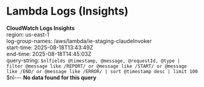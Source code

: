 ﻿# Lambda Logs (Insights)

**CloudWatch Logs Insights**  
region: us-east-1  
log-group-names: /aws/lambda/ie-staging-claudeInvoker  
start-time: 2025-08-18T13:43:49Z  
end-time: 2025-08-18T14:45:03Z  
query-string:
`$nlfields @timestamp, @message, @requestId, @type
| filter @message like /REPORT/ or @message like /START/ or @message like /END/ or @message like /ERROR/
| sort @timestamp desc
| limit 100
`$nl---
**No data found for this query**

